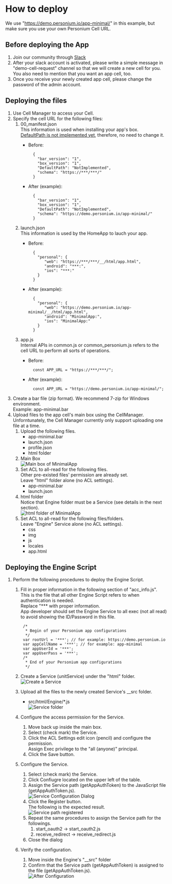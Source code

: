 # How to deploy  
We use "https://demo.personium.io/app-minimal/" in this example, but make sure you use your own Personium Cell URL.  

## Before deploying the App  
1. Join our community through [Slack](https://docs.google.com/forms/d/e/1FAIpQLSeup_VHnO09yB0r-pfQuQPSZkxZrVsisiFlSuNf0MPnUFKKGw/viewform?c=0&w=1)  
1. After your slack account is activated, please write a simple message in "demo-cell-request" channel so that we will create a new cell for you.  
You also need to mention that you want an app cell, too.  
1. Once you receive your newly created app cell, please change the password of the admin account.  

## Deploying the files  
1. Use Cell Manager to access your Cell.  
1. Specify the cell URL for the following files:  
    1. 00_manifest.json  
    This information is used when installing your app's box.  
    [DefaultPath is not implemented yet](https://github.com/personium/personium-core/issues/51), therefore, no need to change it.
        - Before:  

                {
                  "bar_version": "1",
                  "box_version": "1",
                  "DefaultPath": "NotImplemented",
                  "schema": "https://***/***/"
                }

        - After (example):  

                {
                  "bar_version": "1",
                  "box_version": "1",
                  "DefaultPath": "NotImplemented",
                  "schema": "https://demo.personium.io/app-minimal/"
                }

    1. launch.json  
    This information is used by the HomeApp to lauch your app.  
        - Before:  

                {
                  "personal": {
                     "web": "https://***/***/__/html/app.html",
                     "android": "***:",
                     "ios": "***:"
                  }
                }

        - After (example):  

                {
                  "personal": {
                     "web": "https://demo.personium.io/app-minimal/__/html/app.html",
                     "android": "MinimalApp:",
                     "ios": "MinimalApp:"
                  }
                }

    1. app.js  
    Internal APIs in common.js or common_personium.js refers to the cell URL to perform all sorts of operations.  
        - Before:  

                const APP_URL = "https://***/***/";

        - After (example):  

                const APP_URL = "https://demo.personium.io/app-minimal/";

1. Create a bar file (zip format).
We recommend 7-zip for Windows environment.    
Example: app-minimal.bar  
1. Upload files to the app cell's main box using the CellManager.  
Unforntunately, the Cell Manager currently only support uploading one file at a time.  
    1. Upload the following files.  
        - app-minimal.bar  
        - launch.json  
        - profile.json  
        - html folder  
    1. Main Box  
    ![Main box of MinimalApp](MinimalApp_MainBox.png)  
    1. Set ACL to all-read for the following files.  
    Other pre-existed files' permission are already set.  
    Leave "html" folder alone (no ACL settings).
        - app-minimal.bar  
        - launch.json  
    1. html folder  
    Notice that Engine folder must be a Service (see details in the next section).  
    ![html folder of MinimalApp](MinimalApp_html_folder.png)  
    1. Set ACL to all-read for the following files/folders.  
    Leave "Engine" Service alone (no ACL settings).  
        - css  
        - img  
        - js  
        - locales  
        - app.html  

## Deploying the Engine Script  
1. Perform the following procedures to deploy the Engine Script.  
    1. Fill in proper information in the following section of "acc_info.js".  
    This is the file that all other Engine Script refers to when authentication is needed.  
    Replace "*** with proper information.  
    App developer should set the Engine Service to all exec (not all read) to avoid showing the ID/Password in this file. 

            /*
             * Begin of your Personium app configurations
             */
            var rootUrl = '***'; // for example: https://demo.personium.io
            var appCellName = '***'; // for example: app-minimal
            var appUserId = '***';
            var appUserPass = '***';
            /*
             * End of your Personium app configurations
             */

    1. Create a Service (unitService) under the "html" folder.  
    ![Create a Service](CreateServiceDialog.png)  
    1. Upload all the files to the newly created Service's __src folder.  
        - src/html/Engine/*.js    
        ![Service folder](ServiceFolderFileUpload.png)  
    1. Configure the access permission for the Service.  
        1. Move back up inside the main box.  
        1. Select (check mark) the Service.
        1. Click the ACL Settings edit icon (pencil) and configure the permission.  
        Assign Exec privilege to the "all (anyone)" principal.  
        1. Click the Save button.  
    1. Configure the Service.  
        1. Select (check mark) the Service.  
        1. Click Confiugre located on the upper left of the table.  
        1. Assign the Service path (getAppAuthToken) to the JavaScript file (getAppAuthToken.js).  
        ![Service Configuration Dialog](ServiceConfigurationDialog01.png)  
        1. Click the Register button.  
        The following is the expected result.  
        ![Service path registered](ServiceConfigurationDialog02.png)  
        1. Repeat the same procedures to assign the Service path for the followings.  
            1. start_oauth2 -> start_oauth2.js
            1. receive_redirect -> receive_redirect.js
        1. Close the dialog  

    1. Verify the configuration.  
        1. Move inside the Engine's "__src" folder
        1. Confirm that the Service path (getAppAuthToken) is assigned to the file  (getAppAuthToken.js).  
        ![After Configuration](ServiceFolderAfterConfiguration.png)

